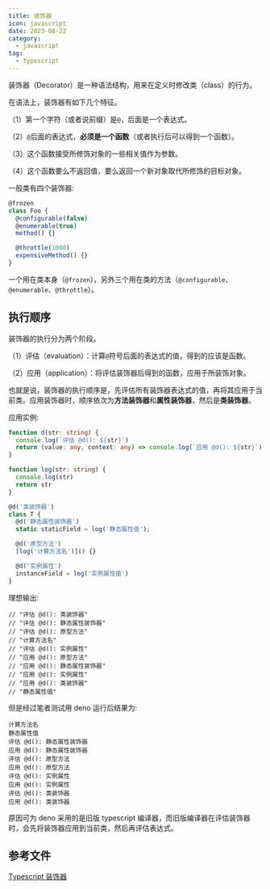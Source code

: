 ```yaml
---
title: 装饰器
icon: javascript
date: 2023-08-22
category:
  - javascript
tag:
  - typescript
---
```


装饰器（Decorator）是一种语法结构，用来在定义时修改类（class）的行为。

在语法上，装饰器有如下几个特征。

（1）第一个字符（或者说前缀）是`@`，后面是一个表达式。

（2）`@`后面的表达式，**必须是一个函数**（或者执行后可以得到一个函数）。

（3）这个函数接受所修饰对象的一些相关值作为参数。

（4）这个函数要么不返回值，要么返回一个新对象取代所修饰的目标对象。

一般类有四个装饰器:

```ts
@frozen
class Foo {
  @configurable(false)
  @enumerable(true)
  method() {}

  @throttle(1000)
  expensiveMethod() {}
}
```

一个用在类本身（`@frozen`），另外三个用在类的方法（`@configurable`、`@enumerable`、`@throttle`）。

## 执行顺序

装饰器的执行分为两个阶段。

（1）评估（evaluation）：计算`@`符号后面的表达式的值，得到的应该是函数。

（2）应用（application）：将评估装饰器后得到的函数，应用于所装饰对象。

也就是说，装饰器的执行顺序是，先评估所有装饰器表达式的值，再将其应用于当前类。应用装饰器时，顺序依次为**方法装饰器**和**属性装饰器**，然后是**类装饰器**。

应用实例:

```ts
function d(str: string) {
  console.log(`评估 @d(): ${str}`)
  return (value: any, context: any) => console.log(`应用 @d(): ${str}`)
}

function log(str: string) {
  console.log(str)
  return str
}

@d('类装饰器')
class T {
  @d('静态属性装饰器')
  static staticField = log('静态属性值');

  @d('原型方法')
  [log('计算方法名')]() {}

  @d('实例属性')
  instanceField = log('实例属性值')
}
```

理想输出:

```log
// "评估 @d(): 类装饰器"
// "评估 @d(): 静态属性装饰器"
// "评估 @d(): 原型方法"
// "计算方法名"
// "评估 @d(): 实例属性"
// "应用 @d(): 原型方法"
// "应用 @d(): 静态属性装饰器"
// "应用 @d(): 实例属性"
// "应用 @d(): 类装饰器"
// "静态属性值"
```

但是经过笔者测试用 deno 运行后结果为:

```log
计算方法名
静态属性值
评估 @d(): 静态属性装饰器
应用 @d(): 静态属性装饰器
评估 @d(): 原型方法
应用 @d(): 原型方法
评估 @d(): 实例属性
应用 @d(): 实例属性
评估 @d(): 类装饰器
应用 @d(): 类装饰器
```

原因可为 deno 采用的是旧版 typescript 编译器，而旧版编译器在评估装饰器时，会先将装饰器应用到当前类，然后再评估表达式。

## 参考文件

[Typescript 装饰器](https://wangdoc.com/typescript/decorator)
